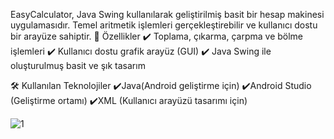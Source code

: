 EasyCalculator, Java Swing kullanılarak geliştirilmiş basit bir hesap makinesi uygulamasıdır. Temel aritmetik işlemleri gerçekleştirebilir ve kullanıcı dostu bir arayüze sahiptir.
🚀 Özellikler
✔️ Toplama, çıkarma, çarpma ve bölme işlemleri
✔️ Kullanıcı dostu grafik arayüz (GUI)
✔️ Java Swing ile oluşturulmuş basit ve şık tasarım

🛠️ Kullanılan Teknolojiler
✔️Java(Android geliştirme için)
✔️Android Studio (Geliştirme ortamı)
✔️XML (Kullanıcı arayüzü tasarımı için)

![1](https://github.com/user-attachments/assets/3f84e7e3-f508-44e7-989b-03715cd3f115)
